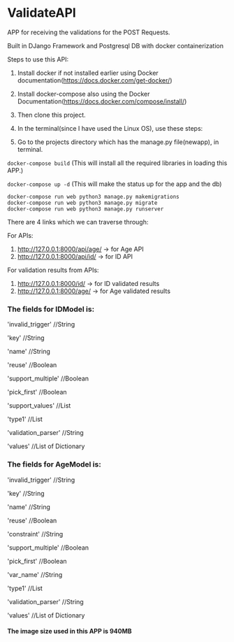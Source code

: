 # ValidateAPI

APP for receiving the validations for the POST Requests.

Built in DJango Framework and Postgresql DB with docker containerization

Steps to use this API:

1. Install docker if not installed earlier using Docker documentation(https://docs.docker.com/get-docker/)

2. Install docker-compose also using the Docker Documentation(https://docs.docker.com/compose/install/)

3. Then clone this project.

4. In the terminal(since I have used the Linux OS), use these steps:

5. Go to the projects directory which has the manage.py file(newapp), in terminal.

```docker-compose build```
(This will install all the required libraries in loading this APP.)

``` docker-compose up -d ```
(This will make the status up for the app and the db)

``` 
docker-compose run web python3 manage.py makemigrations
docker-compose run web python3 manage.py migrate
docker-compose run web python3 manage.py runserver 
```

There are 4 links which we can traverse through:

For APIs:
1. http://127.0.0.1:8000/api/age/  -> for Age API
2. http://127.0.0.1:8000/api/id/   -> for ID API

For validation results from APIs:
1. http://127.0.0.1:8000/id/       -> for ID validated results
2. http://127.0.0.1:8000/age/      -> for Age validated results

### The fields for IDModel is:  

'invalid_trigger' //String

'key'  //String

'name' //String

'reuse'  //Boolean

'support_multiple'  //Boolean

'pick_first'  //Boolean

'support_values'  //List

'type1' //List 

'validation_parser'  //String

'values' //List of Dictionary




### The fields for AgeModel is:  

'invalid_trigger' //String

'key'  //String

'name' //String

'reuse'  //Boolean

'constraint' //String 

'support_multiple'  //Boolean

'pick_first'  //Boolean

'var_name' //String

'type1' //List 

'validation_parser'  //String

'values' //List of Dictionary

#### The image size used in this APP is 940MB

